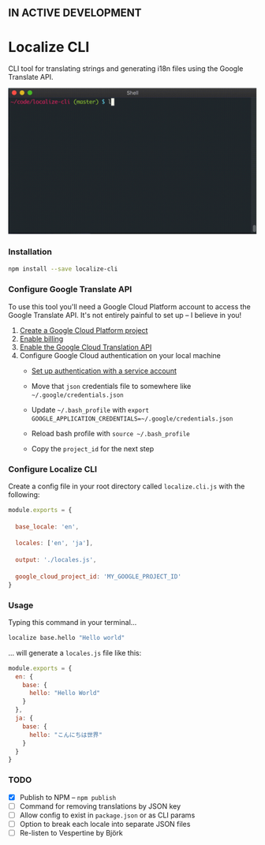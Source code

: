 ## IN ACTIVE DEVELOPMENT

# Localize CLI
CLI tool for translating strings and generating i18n files using the Google Translate API.

![Alt text](/src/example.gif?raw=true "Example")

### Installation

```bash
npm install --save localize-cli
```

### Configure Google Translate API

To use this tool you'll need a Google Cloud Platform account to access the Google Translate API. It's not entirely painful to set up – I believe in you!

1. [Create a Google Cloud Platform project](https://console.cloud.google.com/project)
2. [Enable billing](https://support.google.com/cloud/answer/6293499#enable-billing)
3. [Enable the Google Cloud Translation API](https://console.cloud.google.com/flows/enableapi?apiid=translate.googleapis.com)
4. Configure Google Cloud authentication on your local machine
    * [Set up authentication with a service account](https://cloud.google.com/docs/authentication/getting-started)
    * Move that `json` credentials file to somewhere like `~/.google/credentials.json`
    * Update `~/.bash_profile` with `export GOOGLE_APPLICATION_CREDENTIALS=~/.google/credentials.json`
    * Reload bash profile with `source ~/.bash_profile`
    
    * Copy the `project_id` for the next step

### Configure Localize CLI

Create a config file in your root directory called `localize.cli.js` with the following:

```javascript
module.exports = {

  base_locale: 'en',
  
  locales: ['en', 'ja'],

  output: './locales.js',

  google_cloud_project_id: 'MY_GOOGLE_PROJECT_ID'
}
```

### Usage

Typing this command in your terminal...

```bash
localize base.hello "Hello world"
```

... will generate a `locales.js` file like this:

```javascript
module.exports = {
  en: {
    base: {
      hello: "Hello World"
    }
  },
  ja: {
    base: {
      hello: "こんにちは世界"
    }
  }
}
```

### TODO

* [x] Publish to NPM – `npm publish`
* [ ] Command for removing translations by JSON key
* [ ] Allow config to exist in `package.json` or as CLI params
* [ ] Option to break each locale into separate JSON files
* [ ] Re-listen to Vespertine by Björk